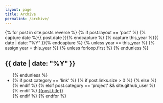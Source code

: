 ```yaml
---
layout: page
title: Archive
permalink: /archive/
---
```

<div class="archives" itemscope itemtype="http://schema.org/Blog">
{% for post in site.posts reverse %}
{% if post.layout == 'post' %}
{% capture date %}{{ post.date }}{% endcapture %}
{% capture this_year %}{{ date | date: "%Y" }}{% endcapture %}
{% unless year == this_year %}
{% assign year = this_year %}
{% unless forloop.first %}
</ul>
{% endunless %}
<h2 class="year">{{ date | date: "%Y" }}</h2>
<ul>
{% endunless %}
<li>
{% if post.category == 'link' %}
{% if post.links.size > 0 %}
<a href="{{ post.links[0] }}" class="external-link"></a>
{% else %}
<a href="{{ post.external-url }}" class="external-link"></a>
{% endif %}
{% elsif post.category == 'project' && site.github_user %}
<a href="https://github.com/{{ site.github_user }}/{{ post.title }}" class="github-project-link"></a>
{% endif %}
<a href="{{ site.baseurl }}{{ post.url }}">{{post.title}}</a>
</li>
{% endif %}
{% endfor %}
  </ul>
</div>
